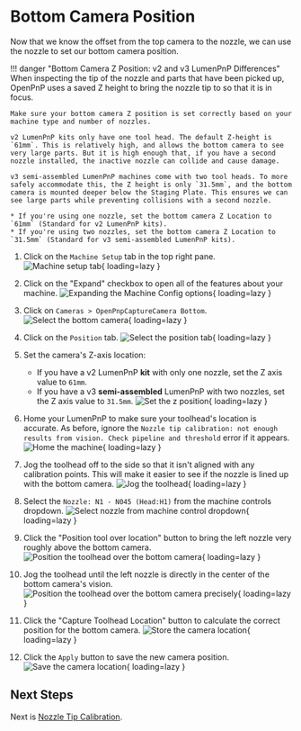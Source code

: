 # Bottom Camera Position

Now that we know the offset from the top camera to the nozzle, we can use the nozzle to set our bottom camera position.

!!! danger "Bottom Camera Z Position: v2 and v3 LumenPnP Differences"
    When inspecting the tip of the nozzle and parts that have been picked up, OpenPnP uses a saved Z height to bring the nozzle tip to so that it is in focus.

    Make sure your bottom camera Z position is set correctly based on your machine type and number of nozzles.

    v2 LumenPnP kits only have one tool head. The default Z-height is `61mm`. This is relatively high, and allows the bottom camera to see very large parts. But it is high enough that, if you have a second nozzle installed, the inactive nozzle can collide and cause damage.

    v3 semi-assembled LumenPnP machines come with two tool heads. To more safely accommodate this, the Z height is only `31.5mm`, and the bottom camera is mounted deeper below the Staging Plate. This ensures we can see large parts while preventing collisions with a second nozzle.

    * If you're using one nozzle, set the bottom camera Z Location to `61mm` (Standard for v2 LumenPnP kits).
    * If you're using two nozzles, set the bottom camera Z Location to `31.5mm` (Standard for v3 semi-assembled LumenPnP kits).

1. Click on the `Machine Setup` tab in the top right pane.
  ![Machine setup tab](images/Machine-Setup-Tab-3.png){ loading=lazy }

2. Click on the "Expand" checkbox to open all of the features about your machine.
  ![Expanding the Machine Config options](images/Expand-Checkbox-3.png){ loading=lazy }

3. Click on `Cameras > OpenPnpCaptureCamera Bottom`.
  ![Select the bottom camera](images/select-bottom-camera-2.png){ loading=lazy }

4. Click on the `Position` tab.
  ![Select the position tab](images/bottom-camera-position.png){ loading=lazy }

5. Set the camera's Z-axis location:
    * If you have a v2 LumenPnP **kit** with only one nozzle, set the Z axis value to `61mm`.
    * If you have a v3 **semi-assembled** LumenPnP with two nozzles, set the Z axis value to `31.5mm`.
  ![Set the z position](images/bottom-camera-z-pos.png){ loading=lazy }

6. Home your LumenPnP to make sure your toolhead's location is accurate. As before, ignore the `Nozzle tip calibration: not enough results from vision. Check pipeline and threshold` error if it appears.
  ![Home the machine](images/home-during-bottom-cam-pos.png){ loading=lazy }

7. Jog the toolhead off to the side so that it isn't aligned with any calibration points. This will make it easier to see if the nozzle is lined up with the bottom camera.
  ![Jog the toolhead](images/bottom-cam-jog-random.png){ loading=lazy }

8. Select the `Nozzle: N1 - N045 (Head:H1)` from the machine controls dropdown.
  ![Select nozzle from machine control dropdown](images/select-n1-machine-control-bottom.png){ loading=lazy }

9. Click the "Position tool over location" button to bring the left nozzle very roughly above the bottom camera.
  ![Position the toolhead over the bottom camera](images/position-over-bottom-cam.png){ loading=lazy }

10. Jog the toolhead until the left nozzle is directly in the center of the bottom camera's vision.
  ![Position the toolhead over the bottom camera precisely](images/position-over-bottom-cam-precise.png){ loading=lazy }

11. Click the "Capture Toolhead Location" button to calculate the correct position for the bottom camera.
  ![Store the camera location](images/store-nozzle-location-bottom.png){ loading=lazy }

12. Click the `Apply` button to save the new camera position.
  ![Save the camera location](images/apply-bottom-cam-pos.png){ loading=lazy }

## Next Steps

Next is [Nozzle Tip Calibration](../8-nozzle-tip-calibration/nozzle-tip-calibration.md).
